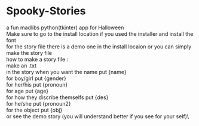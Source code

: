 # Spooky-Stories
a fun madlibs python(tkinter) app for Halloween\
Make sure to go to the install location if you used the installer and install the font\
for the story file there is a demo one in the install locaion or you can simply make the story file\
how to make a story file :\
 make an .txt\
 in the story when you want the name put {name}\
 for boy/girl put {gender}\
 for her/his put {pronoun}\
 for age put {age}\
 for how they discribe themselfs put {des}\
 for he/she put {pronoun2}\
 for the object put {obj}\
 or see the demo story (you will understand better if you see for your self)\
